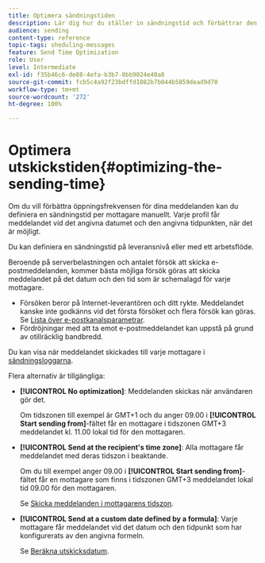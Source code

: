 ```yaml
---
title: Optimera sändningstiden
description: Lär dig hur du ställer in sändningstid och förbättrar den öppna frekvensen för meddelanden.
audience: sending
content-type: reference
topic-tags: sheduling-messages
feature: Send Time Optimization
role: User
level: Intermediate
exl-id: f35b46c6-de88-4efa-b3b7-8bb9024e40a8
source-git-commit: fcb5c4a92f23bdffd1082b7b044b5859dead9d70
workflow-type: tm+mt
source-wordcount: '272'
ht-degree: 100%

---
```


# Optimera utskickstiden{#optimizing-the-sending-time}

Om du vill förbättra öppningsfrekvensen för dina meddelanden kan du definiera en sändningstid per mottagare manuellt. Varje profil får meddelandet vid det angivna datumet och den angivna tidpunkten, när det är möjligt.

Du kan definiera en sändningstid på leveransnivå eller med ett arbetsflöde.

Beroende på serverbelastningen och antalet försök att skicka e-postmeddelanden, kommer bästa möjliga försök göras att skicka meddelandet på det datum och den tid som är schemalagd för varje mottagare.

* Försöken beror på Internet-leverantören och ditt rykte. Meddelandet kanske inte godkänns vid det första försöket och flera försök kan göras. Se [Lista över e-postkanalsparametrar](../../administration/using/configuring-email-channel.md).
* Fördröjningar med att ta emot e-postmeddelandet kan uppstå på grund av otillräcklig bandbredd.

Du kan visa när meddelandet skickades till varje mottagare i [sändningsloggarna](../../sending/using/monitoring-a-delivery.md#sending-logs).

Flera alternativ är tillgängliga:

* **[!UICONTROL No optimization]**: Meddelanden skickas när användaren gör det.

   Om tidszonen till exempel är GMT+1 och du anger 09.00 i **[!UICONTROL Start sending from]**-fältet får en mottagare i tidszonen GMT+3 meddelandet kl. 11.00 lokal tid för den mottagaren.

* **[!UICONTROL Send at the recipient's time zone]**: Alla mottagare får meddelandet med deras tidszon i beaktande.

   Om du till exempel anger 09.00 i **[!UICONTROL Start sending from]**-fältet får en mottagare som finns i tidszonen GMT+3 meddelandet lokal tid 09.00 för den mottagaren.

   Se [Skicka meddelanden i mottagarens tidszon](../../sending/using/sending-messages-at-the-recipient-s-time-zone.md).

* **[!UICONTROL Send at a custom date defined by a formula]**: Varje mottagare får meddelandet vid det datum och den tidpunkt som har konfigurerats av den angivna formeln.

   Se [Beräkna utskicksdatum](../../sending/using/computing-the-sending-date.md).
